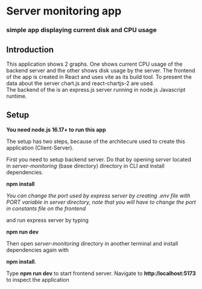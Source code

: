 # Server monitoring app

### simple app displaying current disk and CPU usage 

## Introduction

This application shows 2 graphs. One shows current CPU usage of the backend server and the other shows disk usage by the server.
The frontend of the app is created in React and uses vite as its build tool. To present the data about the server chart.js
and react-chartjs-2 are used.\
The backend of the is an express.js server running in node.js Javascript runtime.

## Setup

**You need node.js 16.17+ to run this app**

The setup has two steps, because of the architecure used to create this application (Client-Server).

First you need to setup backend server. Do that by opening *server* located in *server-monitoring* (base directory)
directory in CLI and install dependencies.

**npm install**

*You can change the port used by express server by creating .env file with PORT variable in server directory, note that you will have to change the port in constants file on the frontend*

and run express server by typing 

**npm run dev**

Then open *server-monitoring* directory in another terminal and install dependencies again with 

**npm install**.

Type **npm run dev** to start frontend server. Navigate to **http:/localhost:5173** to inspect the application
